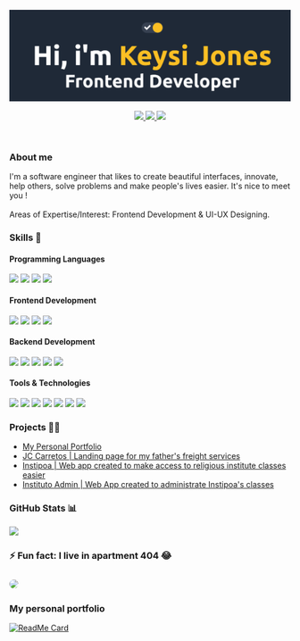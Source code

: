 <p align="center">
  <img src="./presentation.png">
</p>

<p align="center">
  <a href="https://www.linkedin.com/in/keysijones/">
    <img src="https://img.shields.io/badge/LinkedIn-0077B5?style=for-the-badge&logo=linkedin&logoColor=white">
  </a>
  <a href="https://twitter.com/keysi_jones">
    <img src="https://img.shields.io/badge/Twitter-1DA1F2?style=for-the-badge&logo=twitter&logoColor=white">
  </a>
  </a>
  <a href="mailto:keysijones02@gmail.com">
    <img src="https://img.shields.io/badge/Gmail-D14836?style=for-the-badge&logo=gmail&logoColor=white">
  </a>
</p>
<br/>
<h3>About me</h3>
I'm a software engineer that likes to create beautiful
interfaces, innovate, help others, solve problems and make
people's lives easier. It's nice to meet you !
<br/>
<br/>
Areas of Expertise/Interest: Frontend Development & UI-UX Designing.

<h3>
  Skills 💼
</h3>
<h4>Programming Languages</h4>
<p>
  <img src="https://img.shields.io/badge/JavaScript-F7DF1E?style=for-the-badge&logo=javascript&logoColor=black">
  <img src="https://img.shields.io/badge/TypeScript-007ACC?style=for-the-badge&logo=typescript&logoColor=white">
    <img src="https://img.shields.io/badge/Java-red?style=for-the-badge&logo=java&logoColor=white">
      <img src="https://img.shields.io/badge/PHP-purple?style=for-the-badge&logo=php&logoColor=white">
</p>
<h4>Frontend Development</h4>
<p>
  <img src="https://img.shields.io/badge/HTML5-E34F26?style=for-the-badge&logo=html5&logoColor=white">
  <img src="https://img.shields.io/badge/CSS3-1572B6?style=for-the-badge&logo=css3&logoColor=white">
  <img src="https://img.shields.io/badge/React-20232A?style=for-the-badge&logo=react&logoColor=61DAFB">
  <img src="https://img.shields.io/badge/Tailwind_CSS-38B2AC?style=for-the-badge&logo=tailwind-css&logoColor=white">
</p>
<h4>Backend Development</h4>
<p>
  <img src="https://img.shields.io/badge/Node.js-339933?style=for-the-badge&logo=nodedotjs&logoColor=white">
  <img src="https://img.shields.io/badge/Express.js-000000?style=for-the-badge&logo=express&logoColor=white">
  <img src="https://img.shields.io/badge/MongoDB-white?style=for-the-badge&logo=mongodb&logoColor=4EA94B">
  <img src="https://img.shields.io/badge/MySQL-005C84?style=for-the-badge&logo=mysql&logoColor=white">
  <img src="https://img.shields.io/badge/Mongoose-00C58E?style=for-the-badge">
</p>
<h4>Tools & Technologies</h4>
<p>
  <img src="https://img.shields.io/badge/Git-F05032?style=for-the-badge&logo=git&logoColor=white">
  <img src="https://img.shields.io/badge/GitHub-100000?style=for-the-badge&logo=github&logoColor=white">
  <img src="https://img.shields.io/badge/Linux-FCC624?style=for-the-badge&logo=linux&logoColor=black">
  <img src="https://img.shields.io/badge/Postman-FF6C37?style=for-the-badge&logo=Postman&logoColor=white">
  <img src="https://img.shields.io/badge/Heroku-430098?style=for-the-badge&logo=heroku&logoColor=white">
  <img src="https://img.shields.io/badge/Vercel-000000?style=for-the-badge&logo=vercel&logoColor=white">
    <img src="https://img.shields.io/badge/Netlify-000000?style=for-the-badge&logo=netlify&logoColor=white">
</p>

<h3>
  Projects 👨‍💻
</h3>
<ul>
  <li><a href="https://github.com/KeysiJones/KeysiJones">My Personal Portfolio</a></li>
  <li><a href="https://github.com/KeysiJones/jccarretos">JC Carretos | Landing page for my father's freight services</a></li>
    <li><a href="https://github.com/KeysiJones/Instipoa">Instipoa | Web app created to make access to religious institute classes easier</a></li>
    <li><a href="https://github.com/KeysiJones/instituto-admin">Instituto Admin | Web App created to administrate Instipoa's classes</a></li>
</ul>
<h3>
  GitHub Stats 📊
</h3>
<p align="left">
  <img src="https://github-readme-stats.vercel.app/api?username=KeysiJones&show_icons=true&theme=vision-friendly-dark">
</p>
<h3>
⚡ Fun fact: I live in apartment 404 😂
</h3>
<p align="left">
<img src="https://external-preview.redd.it/U5Z6Tx85_hs_TV5Sm7990ckwCMX9LfU6upyLsoGJJdA.jpg?auto=webp&s=4fd81ce826fdc4b11ed98d1375edd643b23dba9c" width="50%" style="border-radius: 10px; margin-top: 10px;"/>
</p>

### My personal portfolio

[![ReadMe Card](https://github-readme-stats.vercel.app/api/pin/?username=KeysiJones&repo=KeysiJones&theme=tokyonight&show_icons=true)](https://github.com/KeysiJones/KeysiJones)
